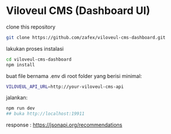 
# Viloveul CMS (Dashboard UI)

clone this repository
```bash
git clone https://github.com/zafex/viloveul-cms-dashboard.git
```
lakukan proses instalasi
```bash
cd viloveul-cms-dashboard
npm install
```
buat file bernama .env di root folder yang berisi minimal:
```bash
VILOVEUL_API_URL=http://your-viloveul-cms-api
```
jalankan:
```bash
npm run dev
## buka http://localhost:19911
```
response : https://jsonapi.org/recommendations